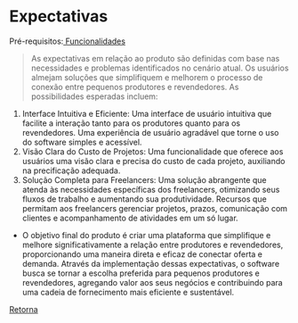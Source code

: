 # Expectativas

Pré-requisitos:<a href="funcionalidades.md"> Funcionalidades</a>

> As expectativas em relação ao produto são definidas com base nas necessidades e problemas identificados no cenário atual. Os usuários almejam soluções que simplifiquem e melhorem o processo de conexão entre pequenos produtores e revendedores. As possibilidades esperadas incluem:
1. Interface Intuitiva e Eficiente:
Uma interface de usuário intuitiva que facilite a interação tanto para os produtores quanto para os revendedores.
Uma experiência de usuário agradável que torne o uso do software simples e acessível.
2. Visão Clara do Custo de Projetos:
Uma funcionalidade que oferece aos usuários uma visão clara e precisa do custo de cada projeto, auxiliando na precificação adequada.
3. Solução Completa para Freelancers:
Uma solução abrangente que atenda às necessidades específicas dos freelancers, otimizando seus fluxos de trabalho e aumentando sua produtividade.
Recursos que permitam aos freelancers gerenciar projetos, prazos, comunicação com clientes e acompanhamento de atividades em um só lugar.

- O objetivo final do produto é criar uma plataforma que simplifique e melhore significativamente a relação entre produtores e revendedores, proporcionando uma maneira direta e eficaz de conectar oferta e demanda. Através da implementação dessas expectativas, o software busca se tornar a escolha preferida para pequenos produtores e revendedores, agregando valor aos seus negócios e contribuindo para uma cadeia de fornecimento mais eficiente e sustentável.


[Retorna](../README.md)

